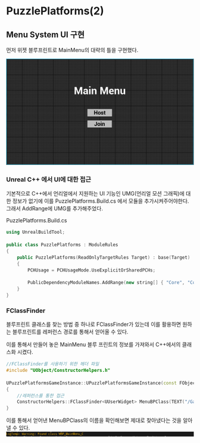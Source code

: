 # PuzzlePlatforms(2)

## Menu System UI 구현

먼저 위젯 블루프린트로 MainMenu의 대략의 틀을 구현했다.

![10](/Assets/Images/Unreal/실습/PuzzlePlatforms/10.png)

### Unreal C++ 에서 UI에 대한 접근

기본적으로 C++에서 언리얼에서 지원하는 UI 기능인 UMG(언리얼 모션 그래픽)에 대한 정보가 없기에 이를 PuzzlePlatforms.Build.cs 에서 모듈을 추가시켜주어야한다. 그래서 AddRange에 UMG를 추가해주었다.

PuzzlePlatforms.Build.cs

```C++
using UnrealBuildTool;

public class PuzzlePlatforms : ModuleRules
{
	public PuzzlePlatforms(ReadOnlyTargetRules Target) : base(Target)
	{
		PCHUsage = PCHUsageMode.UseExplicitOrSharedPCHs;

		PublicDependencyModuleNames.AddRange(new string[] { "Core", "CoreUObject", "Engine", "InputCore", "HeadMountedDisplay", "EnhancedInput","UMG" });
	}
}
```

### FClassFinder

블루프린트 클래스를 찾는 방법 중 하나로 FClassFinder가 있는데 이를 활용하면 원하는 블루프린트를 레퍼런스 경로를 통해서 얻어올 수 있다.

이를 통해서 만들어 놓은 MainMenu 블루 프린트의 정보를 가져와서 C++에서의 클래스화 시켰다.

```C++
//FClassFinder를 사용하기 위한 헤더 파일
#include "UObject/ConstructorHelpers.h"

UPuzzlePlatformsGameInstance::UPuzzlePlatformsGameInstance(const FObjectInitializer &ObjectInitializer)
{
    //레퍼런스를 통한 접근
    ConstructorHelpers::FClassFinder<UUserWidget> MenuBPClass(TEXT("/Game/MenuSystem/WBP_MainMenu"));
}
```

이를 통해서 얻어낸 MenuBPClass의 이름을 확인해보면 제대로 찾아냈다는 것을 알아낼 수 있다.
![11](/Assets/Images/Unreal/실습/PuzzlePlatforms/11.png)
